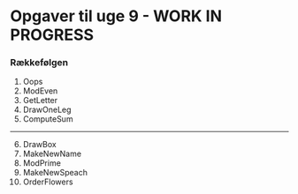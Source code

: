 # Opgaver til uge 9 - WORK IN PROGRESS
### Rækkefølgen 

1) Oops
2) ModEven
3) GetLetter
4) DrawOneLeg
5) ComputeSum

---

6) DrawBox
7) MakeNewName
8) ModPrime
9) MakeNewSpeach
10) OrderFlowers





